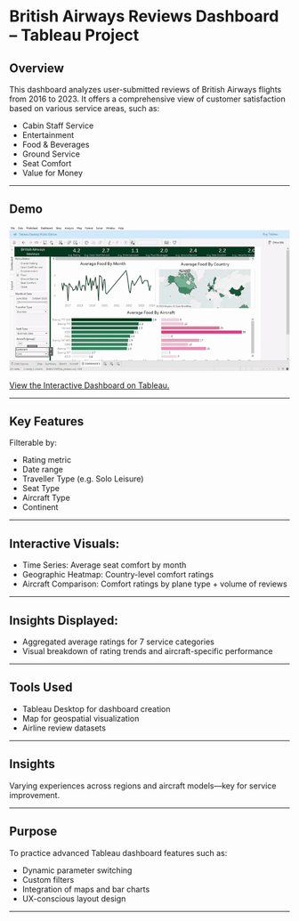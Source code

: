 # British Airways Reviews Dashboard – Tableau Project
## Overview
This dashboard analyzes user-submitted reviews of British Airways flights from 2016 to 2023. It offers a comprehensive view of customer satisfaction based on various service areas, such as:

- Cabin Staff Service
- Entertainment
- Food & Beverages
- Ground Service
- Seat Comfort
- Value for Money

---


## Demo

![demo](TableauPublic-Book12025-04-2906-53-48-ezgif.com-video-to-gif-converter.gif)

[View the Interactive Dashboard on Tableau.](https://public.tableau.com/app/profile/rosemary.ojwang/viz/BritishAirwaysReviews_17459001753520/Dashboard1)


---


## Key Features
Filterable by:

- Rating metric
- Date range
- Traveller Type (e.g. Solo Leisure)
- Seat Type
- Aircraft Type
- Continent


---


## Interactive Visuals:

- Time Series: Average seat comfort by month
- Geographic Heatmap: Country-level comfort ratings
- Aircraft Comparison: Comfort ratings by plane type + volume of reviews

---

## Insights Displayed:

- Aggregated average ratings for 7 service categories
- Visual breakdown of rating trends and aircraft-specific performance

---

## Tools Used
- Tableau Desktop for dashboard creation
- Map for geospatial visualization
- Airline review datasets

---


## Insights
Varying experiences across regions and aircraft models—key for service improvement.

---


## Purpose
To practice advanced Tableau dashboard features such as:

- Dynamic parameter switching
- Custom filters
- Integration of maps and bar charts
- UX-conscious layout design

---


[def]: TableauPublic-Book12025-04-2906-53-48-ezgif.com-video-to-gif-converter.gif